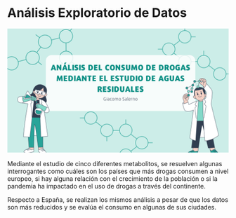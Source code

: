 # Análisis Exploratorio de Datos

![portada](./EDA/src/img/portada.png)

Mediante el estudio de cinco diferentes metabolitos, se resuelven algunas interrogantes como cuáles son los países que más drogas consumen a nivel europeo, si hay alguna relación con el crecimiento de la población o si la pandemia ha impactado en el uso de drogas a través del continente.  

Respecto a España, se realizan los mismos análisis a pesar de que los datos son más reducidos y se evalúa el consumo en algunas de sus ciudades.